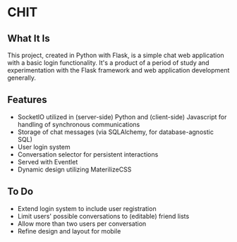 # CHIT

## What It Is
This project, created in Python with Flask, is a simple chat web application with a basic login functionality. It's a product of a period of study and experimentation with the Flask framework and web application development generally.

## Features
* SocketIO utilized in (server-side) Python and (client-side) Javascript for handling of synchronous communications
* Storage of chat messages (via SQLAlchemy, for database-agnostic SQL)
* User login system
* Conversation selector for persistent interactions
* Served with Eventlet
* Dynamic design utilizing MaterilizeCSS

## To Do
* Extend login system to include user registration
* Limit users' possible conversations to (editable) friend lists
* Allow more than two users per conversation
* Refine design and layout for mobile
